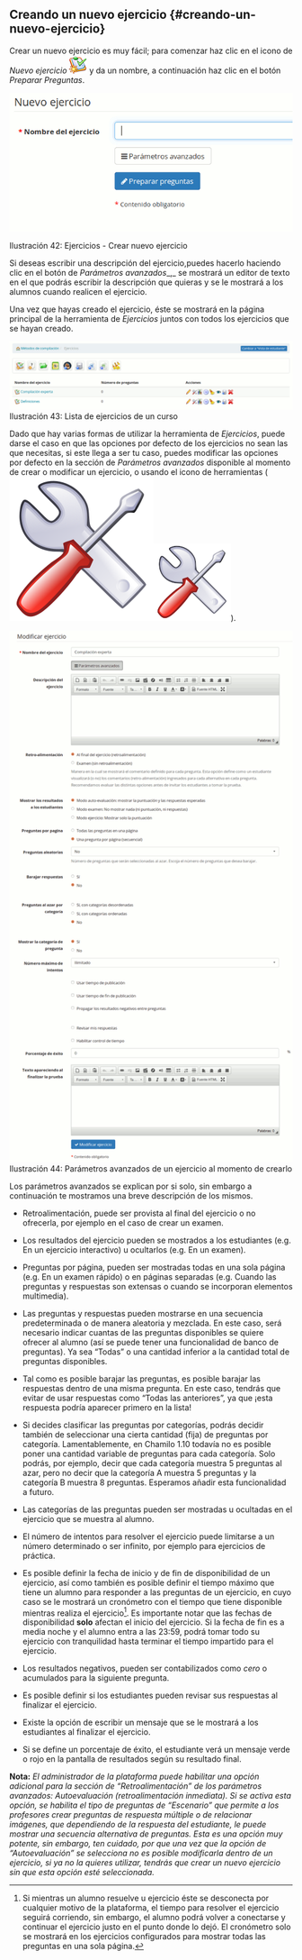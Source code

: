 ## Creando un nuevo ejercicio {#creando-un-nuevo-ejercicio}

Crear un nuevo ejercicio es muy fácil; para comenzar haz clic en el icono de _Nuevo ejercicio_ ![](../assets/graphics130.png) y da un nombre, a continuación haz clic en el botón _Preparar Preguntas_.

![](../assets/graficos7.png)

Ilustración 42: Ejercicios - Crear nuevo ejercicio

Si deseas escribir una descripción del ejercicio,puedes hacerlo haciendo clic en el botón de _Parámetros avanzados__,_ se mostrará un editor de texto en el que podrás escribir la descripción que quieras y se le mostrará a los alumnos cuando realicen el ejercicio.

Una vez que hayas creado el ejercicio, éste se mostrará en la página principal de la herramienta de _Ejercicios_ juntos con todos los ejercicios que se hayan creado.

![](../assets/graficos8.png)Ilustración 43: Lista de ejercicios de un curso

Dado que hay varias formas de utilizar la herramienta de _Ejercicios_, puede darse el caso en que las opciones por defecto de los ejercicios no sean las que necesitas, si este llega a ser tu caso, puedes modificar las opciones por defecto en la sección de _Parámetros avanzados_ disponible al momento de crear o modificar un ejercicio, o usando el icono de herramientas (![](../assets/image18.svg)![](../assets/image18.png)).

![](../assets/graficos9.png)Ilustración 44: Parámetros avanzados de un ejercicio al momento de crearlo

Los parámetros avanzados se explican por si solo, sin embargo a continuación te mostramos una breve descripción de los mismos.

*   Retroalimentación, puede ser provista al final del ejercicio o no ofrecerla, por ejemplo en el caso de crear un examen.

*   Los resultados del ejercicio pueden se mostrados a los estudiantes (e.g. En un ejercicio interactivo) u ocultarlos (e.g. En un examen).

*   Preguntas por página, pueden ser mostradas todas en una sola página (e.g. En un examen rápido) o en páginas separadas (e.g. Cuando las preguntas y respuestas son extensas o cuando se incorporan elementos multimedia).

*   Las preguntas y respuestas pueden mostrarse en una secuencia predeterminada o de manera aleatoria y mezclada. En este caso, será necesario indicar cuantas de las preguntas disponibles se quiere ofrecer al alumno (así se puede tener una funcionalidad de banco de preguntas). Ya sea “Todas” o una cantidad inferior a la cantidad total de preguntas disponibles.

*   Tal como es posible barajar las preguntas, es posible barajar las respuestas dentro de una misma pregunta. En este caso, tendrás que evitar de usar respuestas como “Todas las anteriores”, ya que ¡esta respuesta podría aparecer primero en la lista!

*   Si decides clasificar las preguntas por categorías, podrás decidir también de seleccionar una cierta cantidad (fija) de preguntas por categoría. Lamentablemente, en Chamilo 1.10 todavía no es posible poner una cantidad variable de preguntas para cada categoría. Solo podrás, por ejemplo, decir que cada categoría muestra 5 preguntas al azar, pero no decir que la categoría A muestra 5 preguntas y la categoría B muestra 8 preguntas. Esperamos añadir esta funcionalidad a futuro.

*   Las categorías de las preguntas pueden ser mostradas u ocultadas en el ejercicio que se muestra al alumno.

*   El número de intentos para resolver el ejercicio puede limitarse a un número determinado o ser infinito, por ejemplo para ejercicios de práctica.

*   Es posible definir la fecha de inicio y de fin de disponibilidad de un ejercicio, así como también es posible definir el tiempo máximo que tiene un alumno para responder a las preguntas de un ejercicio, en cuyo caso se le mostrará un cronómetro con el tiempo que tiene disponible mientras realiza el ejercicio[^9]. Es importante notar que las fechas de disponibilidad **solo** afectan el inicio del ejercicio. Si la fecha de fin es a media noche y el alumno entra a las 23:59, podrá tomar todo su ejercicio con tranquilidad hasta terminar el tiempo impartido para el ejercicio.

*   Los resultados negativos, pueden ser contabilizados como _cero_ o acumulados para la siguiente pregunta.

*   Es posible definir si los estudiantes pueden revisar sus respuestas al finalizar el ejercicio.

*   Existe la opción de escribir un mensaje que se le mostrará a los estudiantes al finalizar el ejercicio.

*   Si se define un porcentaje de éxito, el estudiante verá un mensaje verde o rojo en la pantalla de resultados según su resultado final.

**Nota:** _El administrador de la plataforma puede habilitar una opción adicional para la sección de “Retroalimentación” de los parámetros avanzados: Autoevaluación (retroalimentación inmediata). Si se activa esta opción, se habilita el tipo de preguntas de “Escenario” que permite a los profesores crear preguntas de respuesta múltiple o de relacionar imágenes, que dependiendo de la respuesta del estudiante, le puede mostrar una secuencia alternativa de preguntas. Esta es una opción muy potente, sin embargo, ten cuidado, por que una vez que la opción de “Autoevaluación” se selecciona no es posible modificarla dentro de un ejercicio, si ya no la quieres utilizar, tendrás que crear un nuevo ejercicio sin que esta opción esté seleccionada._

[^9]: Si mientras un alumno resuelve u ejercicio éste se desconecta por cualquier motivo de la plataforma, el tiempo para resolver el ejercicio seguirá corriendo, sin embargo, el alumno podrá volver a conectarse y continuar el ejercicio justo en el punto donde lo dejó. El cronómetro solo se mostrará en los ejercicios configurados para mostrar todas las preguntas en una sola página.